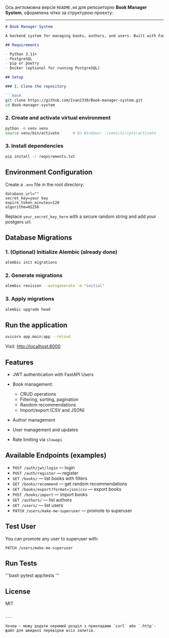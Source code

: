 Ось англомовна версія `README.md` для репозиторію **Book Manager System**, оформлена чітко за структурою проєкту:

---

````markdown
# Book Manager System

A backend system for managing books, authors, and users. Built with FastAPI, async SQLAlchemy, Alembic, and PostgreSQL. Includes JWT authentication, user roles, import/export functionality, and rate limiting.

## Requirements

- Python 3.11+
- PostgreSQL
- pip or poetry
- Docker (optional for running PostgreSQL)

## Setup

### 1. Clone the repository

```bash
git clone https://github.com/Ivan2330/Book-manager-system.git
cd Book-manager-system
````

### 2. Create and activate virtual environment

```bash
python -m venv venv
source venv/bin/activate      # On Windows: .\venv\Scripts\activate
```

### 3. Install dependencies

```bash
pip install -r requirements.txt
```

## Environment Configuration

Create a `.env` file in the root directory:

```
database_url=""
secret_key=your key
expire_token_minutes=120
algorithm=HS256
```

Replace `your_secret_key_here` with a secure random string and add your postgers url.


## Database Migrations

### 1. (Optional) Initialize Alembic (already done)

```bash
alembic init migrations
```

### 2. Generate migrations

```bash
alembic revision --autogenerate -m "initial"
```

### 3. Apply migrations

```bash
alembic upgrade head
```

## Run the application

```bash
uvicorn app.main:app --reload
```

Visit: [http://localhost:8000](http://localhost:8000)

## Features

* JWT authentication with FastAPI Users
* Book management:

  * CRUD operations
  * Filtering, sorting, pagination
  * Random recommendations
  * Import/export (CSV and JSON)
* Author management
* User management and updates
* Rate limiting via `slowapi`

## Available Endpoints (examples)

* `POST /auth/jwt/login` — login
* `POST /auth/register` — register
* `GET /books/` — list books with filters
* `GET /books/recommend` — get random recommendations
* `GET /books/export?format=json|csv` — export books
* `POST /books/import` — import books
* `GET /authors/` — list authors
* `GET /users/` — list users
* `PATCH /users/make-me-superuser` — promote to superuser

## Test User

You can promote any user to superuser with:

```http
PATCH /users/make-me-superuser
```

## Run Tests

'''bash
pytest app/tests
'''
## License

MIT

```

---

Хочеш — можу додати окремий розділ з прикладами `curl` або `.http`-файл для швидкої перевірки всіх запитів.
```
